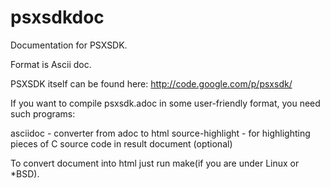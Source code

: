 psxsdkdoc
=========

Documentation for PSXSDK.

Format is Ascii doc.

PSXSDK itself can be found here: http://code.google.com/p/psxsdk/

If you want to compile psxsdk.adoc in some user-friendly format, you need such programs:

asciidoc - converter from adoc to html
source-highlight - for highlighting pieces of C source code in result document (optional)

To convert document into html just run make(if you are under Linux or *BSD).